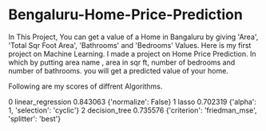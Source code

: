 # Bengaluru-Home-Price-Prediction
In This Project, You can get a value of a Home in Bangaluru by giving 'Area', 'Total Sqr Foot Area', 'Bathrooms' and 'Bedrooms' Values.
Here is my first project on Machine Learning.
I made a project on Home Price Prediction.
In which by putting area name , area in sqr ft, number of bedrooms and number of bathrooms.
you will get a predicted value of your home.

Following are my scores of diffrent Algorithms.

0	linear_regression	0.843063	{'normalize': False}
1	lasso	0.702319	{'alpha': 1, 'selection': 'cyclic'}
2	decision_tree	0.735576	{'criterion': 'friedman_mse', 'splitter': 'best'}
